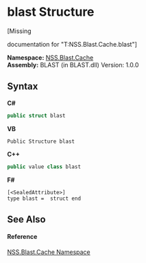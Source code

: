 # blast Structure
 

\[Missing <summary> documentation for "T:NSS.Blast.Cache.blast"\]

**Namespace:**&nbsp;<a href="c89bfa9f-1a8e-fe7f-fb9a-a879eaf72b15">NSS.Blast.Cache</a><br />**Assembly:**&nbsp;BLAST (in BLAST.dll) Version: 1.0.0

## Syntax

**C#**<br />
``` C#
public struct blast
```

**VB**<br />
``` VB
Public Structure blast
```

**C++**<br />
``` C++
public value class blast
```

**F#**<br />
``` F#
[<SealedAttribute>]
type blast =  struct end
```


## See Also


#### Reference
<a href="c89bfa9f-1a8e-fe7f-fb9a-a879eaf72b15">NSS.Blast.Cache Namespace</a><br />
